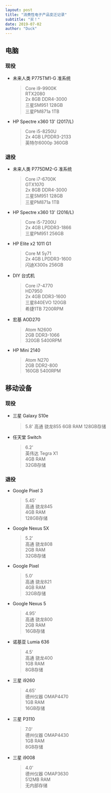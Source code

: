 ```yaml
---
layout: post
title: "消费性电子产品变迁记录"
subtitle: "买！"
date: 2019-07-02
author: "Duck"
---
```

## 电脑
### 现役
- 未来人类 P775TM1-G 准系统
  > Core i9-9900K  
  > RTX2080  
  > 2x 8GB DDR4-3000  
  > 三星SM951 128GB  
  > 三星PM871a 1TB

- HP Spectre x360 13' (2017/L)
  > Core i5-8250U  
  > 2x 4GB LPDDR3-2133  
  > 英特尔6000p 360GB

### 退役
- 未来人类 P775DM2-G 准系统
  > Core i7-6700K  
  > GTX1070  
  > 2x 8GB DDR4-3000  
  > 三星SM951 128GB  
  > 三星PM871a 1TB

- HP Spectre x360 13' (2016/L)
  > Core i5-7200U  
  > 2x 4GB LPDDR3-1866  
  > 三星PM951 256GB

- HP Elite x2 1011 G1
  > Core M 5y71  
  > 2x 4GB LPDDR3-1600  
  > 闪迪X300s 256GB

- DIY 台式机
  > Core i7-4770  
  > HD7950  
  > 2x 4GB DDR3-1600  
  > 三星840EVO 120GB  
  > 希捷1TB 7200RPM

- 宏基 AOD270
  > Atom N2600  
  > 2GB DDR3-1066  
  > 320GB 5400RPM

- HP Mini 2140
  > Atom N270  
  > 2GB DDR2-800  
  > 160GB 5400RPM

## 移动设备
### 现役
- 三星 Galaxy S10e
  > 5.8'
  > 高通 骁龙855
  > 6GB RAM
  > 128GB存储

- 任天堂 Switch
  > 6.2'  
  > 英伟达 Tegra X1  
  > 4GB RAM  
  > 32GB存储

### 退役
- Google Pixel 3
  > 5.45'  
  > 高通 骁龙845  
  > 4GB RAM  
  > 128GB存储

- Google Nexus 5X
  > 5.2'  
  > 高通 骁龙808  
  > 2GB RAM  
  > 32GB存储

- Google Pixel
  > 5.0'  
  > 高通 骁龙821  
  > 4GB RAM  
  > 32GB存储

- Google Nexus 5
  > 4.95'  
  > 高通 骁龙800  
  > 2GB RAM  
  > 16GB存储

- 诺基亚 Lumia 636
  > 4.5'  
  > 高通 骁龙400  
  > 1GB RAM  
  > 8GB存储

- 三星 i9260
  > 4.65'  
  > 德州仪器 OMAP4470  
  > 1GB RAM  
  > 16GB存储

- 三星 P3110
  > 7.0'  
  > 德州仪器 OMAP4430  
  > 1GB RAM  
  > 8GB存储

- 三星 i9008
  > 4.0'  
  > 德州仪器 OMAP3630  
  > 512MB RAM  
  > 无内部存储
